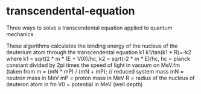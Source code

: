 # transcendental-equation
Three ways to solve a transcendental equation applied to quantum mechanics

These algorithms calculates the binding energy of the nucleus of the deuterium atom through the transcendental equation k1 k1/tan(k1 * R)=-k2
where k1 = sqrt(2 * m * (E + V0))/hc, 
      k2 = sqrt(-2 * m * E)/hc, 
      hc = planck constant divided by 2pi times the speed of light in vacuum on MeV.fm (taken from 
      m = (mN * mP) / (mN + mP); // reduced system mass
      mN = neutron mass in MeV
      mP = proton mass in MeV
      R = radius of the nucleus of deuteron atom in fm
      V0 = potential in MeV (well depth)
